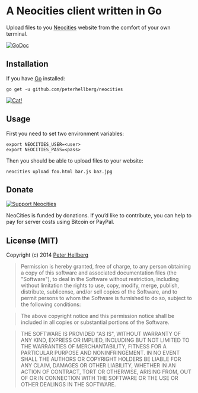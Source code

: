 A Neocities client written in Go
================================

Upload files to you [Neocities](https://neocities.org/) website from the
comfort of your own terminal.

[![GoDoc](https://godoc.org/github.com/peterhellberg/neocities?status.png)](https://godoc.org/github.com/peterhellberg/neocities)

## Installation

If you have [Go](http://golang.org/) installed:

    go get -u github.com/peterhellberg/neocities

[![Cat!](https://neocities.org/assets/img/cat.png)](https://neocities.org/)

## Usage

First you need to set two environment variables:

    export NEOCITIES_USER=<user>
    export NEOCITIES_PASS=<pass>

Then you should be able to upload files to your website:

    neocities upload foo.html bar.js baz.jpg

## Donate

[![Support Neocities](https://neocities.org/assets/img/support-us.png)](https://neocities.org/donate)

NeoCities is funded by donations. If you’d like to contribute, you can help to pay for server costs using Bitcoin or PayPal.

## License (MIT)

Copyright (c) 2014 [Peter Hellberg](http://c7.se/)

> Permission is hereby granted, free of charge, to any person obtaining
> a copy of this software and associated documentation files (the
> "Software"), to deal in the Software without restriction, including
> without limitation the rights to use, copy, modify, merge, publish,
> distribute, sublicense, and/or sell copies of the Software, and to
> permit persons to whom the Software is furnished to do so, subject to
> the following conditions:

> The above copyright notice and this permission notice shall be
> included in all copies or substantial portions of the Software.

> THE SOFTWARE IS PROVIDED "AS IS", WITHOUT WARRANTY OF ANY KIND,
> EXPRESS OR IMPLIED, INCLUDING BUT NOT LIMITED TO THE WARRANTIES OF
> MERCHANTABILITY, FITNESS FOR A PARTICULAR PURPOSE AND
> NONINFRINGEMENT. IN NO EVENT SHALL THE AUTHORS OR COPYRIGHT HOLDERS BE
> LIABLE FOR ANY CLAIM, DAMAGES OR OTHER LIABILITY, WHETHER IN AN ACTION
> OF CONTRACT, TORT OR OTHERWISE, ARISING FROM, OUT OF OR IN CONNECTION
> WITH THE SOFTWARE OR THE USE OR OTHER DEALINGS IN THE SOFTWARE.
